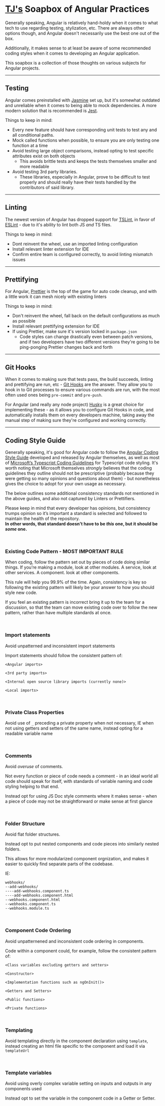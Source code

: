 # [TJ's](https://github.com/tj-boyle) Soapbox of Angular Practices

Generally speaking, Angular is relatively hand-holdy when it comes to what tech to use regarding testing, stylization, etc. There are always other options though, and Angular doesn't necessarily use the best one out of the box.

Additionally, it makes sense to at least be aware of some recommended coding styles when it comes to developing an Angular application.

This soapbox is a collection of those thoughts on various subjects for Angular projects.

***

## Testing
Angular comes preinstalled with [Jasmine](https://jasmine.github.io/) set up, but it's somewhat outdated and unreliable when it comes to being able to mock dependencies. A more modern solution that is recommended is [Jest](https://jestjs.io/).

Things to keep in mind:
- Every new feature should have corresponding unit tests to test any and all conditional paths.
- Mock called functions when possible, to ensure you are only testing one function at a time
- Avoid testing large object comparisons, instead opting to test specific attributes exist on both objects
  - This avoids brittle tests and keeps the tests themselves smaller and more readable
- Avoid testing 3rd party libraries. 
  - These libraries, especially in Angular, prove to be difficult to test properly and should really have their tests handled by the contributors of said library. 

***

## Linting
The newest version of Angular has dropped support for [TSLint](https://palantir.github.io/tslint/), in favor of [ESLint](https://eslint.org/) - due to it's ability to lint both JS _and_ TS files. 

Things to keep in mind:
- Dont reinvent the wheel, use an imported linting configuration
- Install relevant linter extension for IDE
- Confirm entire team is configured correctly, to avoid linting mismatch issues

*** 
## Prettifying
For Angular, [Prettier](https://prettier.io/) is the top of the game for auto code cleanup, and with a little work it can mesh nicely with existing linters

Things to keep in mind:
- Don't reinvent the wheel, fall back on the default configurations as much as possible
- Install relevant prettifying extension for IDE
- If using Prettier, make sure it's version locked in `package.json` 
  - Code styles can change drastically even between patch versions, and if two developers have two different versions they're going to be ping-ponging Prettier changes back and forth

***

## Git Hooks
When it comes to making sure that tests pass, the build succeeds, linting and prettifying are run, etc - [Git Hooks](https://git-scm.com/docs/githooks) are the answer. They allow you to hook in to Git processes to ensure various commands are run, with the most often used ones being `pre-commit` and `pre-push`.

For Angular (and really any node project) [Husky](https://github.com/typicode/husky/tree/master) is a great choice for implementing these - as it allows you to configure Git Hooks in code, and automatically installs them on every developers machine, taking away the manual step of making sure they're configured and working correctly. 

***

## Coding Style Guide
Generally speaking, it's good for Angular code to follow the [Angular Coding Style Guide](https://angular.io/guide/styleguide) developed and released by Angular themselves, as well as most of [Microsoft’s Typescript Coding Guidelines](https://github.com/Microsoft/TypeScript/wiki/Coding-guidelines) for Typescript code styling. It's worth noting that Microsoft themselves _strongly_ believes that the coding guidelines they outline should not be prescriptive (probably because they were getting so many opinions and questions about them) - but nonetheless gives the choice to adopt for your own usage as necessary.

The below outlines some additional consistency standards not mentioned in the above guides, and also not captured by Linters or Prettifiers.

Please keep in mind that every developer has opinions, but consistency trumps opinion so it’s important a standard is selected and followed to maintain the health of the repository. <br>
**In other words, that standard doesn't have to be _this_ one, but it should be _some_ one.**

<br>

### Existing Code Pattern - MOST IMPORTANT RULE
When coding, follow the pattern set out by pieces of code doing similar things.
If you’re making a module, look at other modules. A service, look at other services. A component. look at other components.

This rule will help you 99.9% of the time. 
Again, consistency is key so following the existing pattern will likely be your answer to how you should style new code.

If you feel an existing pattern is incorrect bring it up to the team for a discussion, so that the team can move existing code over to follow the new pattern, rather than have multiple standards at once.

<br>

### Import statements
Avoid unpatterned and inconsistent import statements

Import statements should follow the consistent pattern of:
```
<Angular imports>

<3rd party imports>

<Internal open source library imports (currently none)>

<Local imports>
```

<br>

### Private Class Properties
Avoid use of `_` preceding a private property when not necessary, IE when not using getters and setters of the same name, instead opting for a readable variable name

<br>

### Comments
Avoid _overuse_ of comments.

Not every function or piece of code needs a comment - in an ideal world all code should speak for itself, with standards of variable naming and code styling helping to that end. 

Instead opt for using JS Doc style comments where it makes sense - when a piece of code may not be straightforward or make sense at first glance

<br>

### Folder Structure
Avoid flat folder structures.

Instead opt to put nested components and code pieces into similarly nested folders.

This allows for more modularized component orgnization, and makes it easier to quickly find separate parts of the codebase.

IE:
```
webhooks/
--add-webhooks/
----add-webhooks.component.ts
----add-webhooks.component.html
--webhooks.component.html
--webhooks.component.ts
--webhooks.module.ts
```

<br>

### Component Code Ordering
Avoid unpatternened and inconsistent code ordering in components. 

Code within a component could, for example, follow the consistent pattern of:

```
<Class variables excluding getters and setters>

<Constructor>

<Implementation functions such as ngOnInit()>

<Getters and Setters>

<Public functions>

<Private functions>
```

<br>

### Templating
Avoid templating directly in the component declaration using `template`, instead creating an html file specific to the component and load it via `templateUrl`

<br>

### Template variables
Avoid using overly complex variable setting on inputs and outputs in any components used

Instead opt to set the variable in the component code in a Getter or Setter. 
